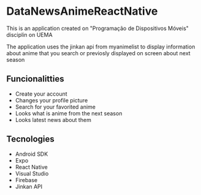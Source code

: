 # DataNewsAnimeReactNative
<p>This is an application created on "Programação de Dispositivos Móveis" disciplin on UEMA</p>
<p>The application uses the jinkan api from myanimelist to display information about anime that you search or previosly displayed on screen about next season</p>
<h2>Funcionalitties</h2>
<ul>
  <li>Create your account</li>
  <li>Changes your profile picture</li>
  <li>Search for your favorited anime</li>
  <li>Looks what is anime from the next season</li>
  <li>Looks latest news about them</li>
</ul>
<h2>Tecnologies</h2>
<ul>
  <li>Android SDK</li>
  <li>Expo</li>
  <li>React Native</li>
  <li>Visual Studio</li>
  <li>Firebase</li>
  <li>Jinkan API</li>
</ul>
